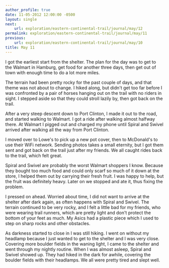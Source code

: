 ```yaml
---
author_profile: true
date: 11-05-2012 12:00:00 -0500
layout: single
next:
    url: exploration/eastern-continental-trail/journal/may/12
permalink: exploration/eastern-continental-trail/journal/may/11
previous:
    url: exploration/eastern-continental-trail/journal/may/10
title: May 11
---
```

I got the earliest start from the shelter. The plan for the day was to get to the Walmart in Hamburg, get food for another three days, then get out of town with enough time to do a lot more miles.

The terrain had been pretty rocky for the past couple of days, and that theme was not about to change. I hiked along, but didn't get too far before I was confronted by a pair of horses hanging out on the trail with no riders in sight. I stepped aside so that they could stroll lazily by, then got back on the trail.

After a very steep descent down to Port Clinton, I made it out to the road, and started walking to Walmart. I got a ride after walking almost halfway there. At Walmart I pigged out and charged my phone until Spiral and Swivel arrived after walking all the way from Port Clinton.

I moved over to Lowe's to pick up a new pot cover, then to McDonald's to use their WiFi network. Sending photos takes a small eternity, but I got them sent and got back on the trail just after my friends. We all caught rides back to the trail, which felt great.

Spiral and Swivel are probably the worst Walmart shoppers I know. Because they bought too much food and could only scarf so much of it down at the store, I helped them out by carrying their fresh fruit. I was happy to help, but the fruit was definitely heavy. Later on we stopped and ate it, thus fixing the problem.

I pressed on ahead. Worried about time, I did not want to arrive at the shelter after dark again, as often happens with Spiral and Swivel. The terrain continued to be very rocky, and I felt a little bad for my friends, who were wearing trail runners, which are pretty light and don't protect the bottom of your feet as much. My Asics had a plastic piece which I used to step on sharp rocks and other obstacles.

As darkness started to close in I was still hiking. I went on without my headlamp because I just wanted to get to the shelter and I was very close. Covering more boulder fields in the waning light, I came to the shelter and went through my nightly routine. When I was almost asleep, Spiral and Swivel showed up. They had hiked in the dark for awhile, covering the boulder fields with their headlamps. We all were pretty tired and slept well.